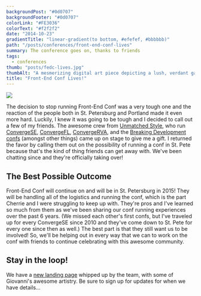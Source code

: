 ```yaml
---
backgroundPost: "#0d0707"
backgroundFooter: "#0d0707"
colorLink: "#FE3036"
colorText: "#f2f2f2"
date: "2014-10-23"
gradientTitle: "linear-gradient(to bottom, #efefef, #bbbbbb)"
path: "/posts/conferences/front-end-conf-lives"
summary: The conference goes on, thanks to friends
tags:
  - conferences
thumb: "posts/fedc-lives.jpg"
thumbAlt: "A mesmerizing digital art piece depicting a lush, verdant garden coming back to life after a long, cold winter. The once barren landscape is now a riot of colors, with fresh leaves and blossoming flowers reaching up towards the sky. The scene is set at sunrise, with the first rays of sunlight peeking through the trees, casting a warm glow over the garden. The viewer is positioned at a bird's eye view, allowing for a panoramic view of the garden's transformation. The air is filled with the sound of chirping birds, buzzing bees, and rustling leaves, adding to the sense of renewal and rebirth. The image captures the beauty of the natural world awakening from its slumber, a powerful metaphor for the cyclical nature of life and the unstoppable force of renewal --v 5 --ar 3:2"
title: "Front-End Conf Lives!"
---
```


![](/posts/conferences/front-end-conf-lives/plan-comes-together.jpg)

The decision to stop running Front-End Conf was a very tough one and the reaction of the people both in St. Petersburg and Portland made it even more hard. Luckily, I knew it was going to be tough and I decided to call out a few of my friends. The awesome crew from [Unmatched Style](http://unmatchedstyle.com/), who run [ConvergeSE](http://convergese.com/), [ConvergeFL](http://convergefl.com/), [ConvergeRVA](http://convergerva.com/), and the [Breaking Development confs](https://bdconf.com/) (amongst other things) came up on stage to give me a gift. I returned the favor by calling them out on the possibility of running a conf in St. Pete because that's the kind of thing friends can get away with. We've been chatting since and they're officially taking over!

## The Best Possible Outcome

Front-End Conf will continue on and will be in St. Petersburg in 2015! They will be handling all of the logistics and running the conf, which is the part Cherrie and I were struggling to keep up with. They're pros and I've learned so much from them as we've been sharing our conf running experiences over the past 6 years. (We missed each other's first confs, but I've traveled up for every ConvergeSE since 2010 and they've come down to St. Pete for every one since then as well.) The best part is that they still want us to be involved! So, we'll be helping out in every way that we can to work on the conf with friends to continue celebrating with this awesome community.

## Stay in the loop!

We have a [new landing page](http://frontendconf.com) whipped up by the team, with some of Giovanni's awesome artistry. Be sure to sign up for updates for when we have details...
